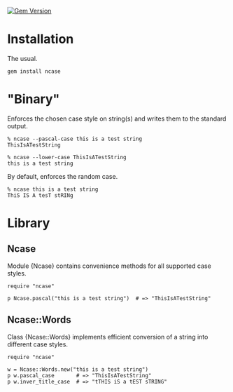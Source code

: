 [![Gem Version](https://badge.fury.io/rb/ncase.svg)](https://badge.fury.io/rb/ncase)

# Installation

The usual.

    gem install ncase

# "Binary"

Enforces the chosen case style on string(s) and writes them to the standard
output.

    % ncase --pascal-case this is a test string
    ThisIsATestString

    % ncase --lower-case ThisIsATestString
    this is a test string

By default, enforces the random case.

    % ncase this is a test string
    ThiS IS A tesT stRINg

# Library

## Ncase

Module {Ncase} contains convenience methods for all supported case styles.

    require "ncase"

    p Ncase.pascal("this is a test string")  # => "ThisIsATestString"

## Ncase::Words

Class {Ncase::Words} implements efficient conversion of a string into different
case styles.

    require "ncase"

    w = Ncase::Words.new("this is a test string")
    p w.pascal_case       # => "ThisIsATestString"
    p w.inver_title_case  # => "tTHIS iS a tEST sTRING"
